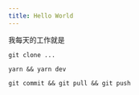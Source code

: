 ```yaml
---
title: Hello World
---
```


我每天的工作就是

```
git clone ...
```

```
yarn && yarn dev
```


```
git commit && git pull && git push
```

